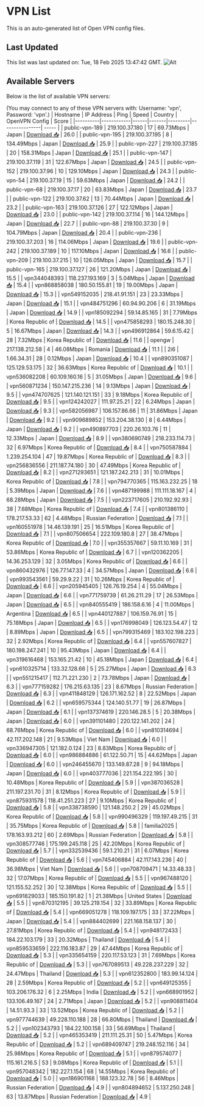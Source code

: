 # VPN List

This is an auto-generated list of Open VPN config files.

## Last Updated

This list was last updated on: Tue, 18 Feb 2025 13:47:42 GMT.
![Alt](https://repobeats.axiom.co/api/embed/186b98318ef1479477931607c1ad7d823f12451f.svg "Repobeats analytics image")

## Available Servers

Below is the list of available VPN servers:

(You may connect to any of these VPN servers with: Username: 'vpn', Password: 'vpn'.)
| Hostname | IP Address | Ping | Speed | Country | OpenVPN Config | Score |
|----------|------------|------|-------|---------|----------------| ----- |
| public-vpn-189 | 219.100.37.180 | 17 | 69.73Mbps | Japan | [Download 📥](./configs/server_0_JP.ovpn) | 26.0 |
| public-vpn-195 | 219.100.37.195 | 8 | 134.49Mbps | Japan | [Download 📥](./configs/server_1_JP.ovpn) | 25.9 |
| public-vpn-227 | 219.100.37.185 | 20 | 158.31Mbps | Japan | [Download 📥](./configs/server_2_JP.ovpn) | 25.1 |
| public-vpn-147 | 219.100.37.119 | 31 | 122.67Mbps | Japan | [Download 📥](./configs/server_3_JP.ovpn) | 24.5 |
| public-vpn-152 | 219.100.37.96 | 10 | 129.10Mbps | Japan | [Download 📥](./configs/server_4_JP.ovpn) | 24.3 |
| public-vpn-54 | 219.100.37.19 | 15 | 59.63Mbps | Japan | [Download 📥](./configs/server_5_JP.ovpn) | 24.2 |
| public-vpn-68 | 219.100.37.17 | 20 | 63.83Mbps | Japan | [Download 📥](./configs/server_6_JP.ovpn) | 23.7 |
| public-vpn-122 | 219.100.37.62 | 13 | 70.44Mbps | Japan | [Download 📥](./configs/server_7_JP.ovpn) | 23.2 |
| public-vpn-163 | 219.100.37.126 | 27 | 122.12Mbps | Japan | [Download 📥](./configs/server_8_JP.ovpn) | 23.0 |
| public-vpn-142 | 219.100.37.114 | 16 | 144.12Mbps | Japan | [Download 📥](./configs/server_9_JP.ovpn) | 22.7 |
| public-vpn-88 | 219.100.37.30 | 9 | 104.79Mbps | Japan | [Download 📥](./configs/server_10_JP.ovpn) | 20.4 |
| public-vpn-236 | 219.100.37.203 | 16 | 114.06Mbps | Japan | [Download 📥](./configs/server_11_JP.ovpn) | 19.6 |
| public-vpn-242 | 219.100.37.189 | 10 | 117.10Mbps | Japan | [Download 📥](./configs/server_12_JP.ovpn) | 16.6 |
| public-vpn-209 | 219.100.37.215 | 10 | 126.05Mbps | Japan | [Download 📥](./configs/server_13_JP.ovpn) | 15.7 |
| public-vpn-165 | 219.100.37.127 | 26 | 121.20Mbps | Japan | [Download 📥](./configs/server_14_JP.ovpn) | 15.5 |
| vpn344048393 | 118.237.193.169 | 3 | 5.04Mbps | Japan | [Download 📥](./configs/server_15_JP.ovpn) | 15.4 |
| vpn868858038 | 180.50.155.81 | 19 | 19.00Mbps | Japan | [Download 📥](./configs/server_16_JP.ovpn) | 15.3 |
| vpn549152035 | 218.41.91.151 | 23 | 23.33Mbps | Japan | [Download 📥](./configs/server_17_JP.ovpn) | 15.1 |
| vpn484751296 | 60.94.90.206 | 6 | 31.19Mbps | Japan | [Download 📥](./configs/server_18_JP.ovpn) | 14.9 |
| vpn185092294 | 59.14.85.165 | 31 | 7.79Mbps | Korea Republic of | [Download 📥](./configs/server_19_KR.ovpn) | 14.5 |
| vpn475858293 | 180.15.248.30 | 5 | 16.67Mbps | Japan | [Download 📥](./configs/server_20_JP.ovpn) | 14.3 |
| vpn496912864 | 59.6.15.42 | 28 | 7.32Mbps | Korea Republic of | [Download 📥](./configs/server_21_KR.ovpn) | 11.6 |
| opengw | 217.138.212.58 | 4 | 46.08Mbps | Romania | [Download 📥](./configs/server_22_RO.ovpn) | 11.1 |
| 2i6 | 1.66.34.31 | 28 | 0.12Mbps | Japan | [Download 📥](./configs/server_23_JP.ovpn) | 10.4 |
| vpn890351087 | 125.129.53.175 | 32 | 36.63Mbps | Korea Republic of | [Download 📥](./configs/server_24_KR.ovpn) | 10.1 |
| vpn536082208 | 60.109.160.16 | 5 | 31.05Mbps | Japan | [Download 📥](./configs/server_25_JP.ovpn) | 9.6 |
| vpn560871234 | 150.147.215.236 | 14 | 9.13Mbps | Japan | [Download 📥](./configs/server_26_JP.ovpn) | 9.5 |
| vpn474707625 | 121.140.121.151 | 33 | 9.18Mbps | Korea Republic of | [Download 📥](./configs/server_27_KR.ovpn) | 9.5 |
| vpn124242027 | 111.97.25.21 | 22 | 6.24Mbps | Japan | [Download 📥](./configs/server_28_JP.ovpn) | 9.3 |
| vpn582056987 | 106.157.86.66 | 11 | 31.86Mbps | Japan | [Download 📥](./configs/server_29_JP.ovpn) | 9.2 |
| vpn909689852 | 153.204.38.130 | 8 | 6.44Mbps | Japan | [Download 📥](./configs/server_30_JP.ovpn) | 9.2 |
| vpn490897703 | 220.26.103.76 | 11 | 12.33Mbps | Japan | [Download 📥](./configs/server_31_JP.ovpn) | 8.9 |
| vpn380690749 | 218.233.114.73 | 32 | 6.97Mbps | Korea Republic of | [Download 📥](./configs/server_32_KR.ovpn) | 8.4 |
| vpn750587884 | 1.239.254.104 | 47 | 19.87Mbps | Korea Republic of | [Download 📥](./configs/server_33_KR.ovpn) | 8.3 |
| vpn256836556 | 211.187.74.180 | 30 | 47.49Mbps | Korea Republic of | [Download 📥](./configs/server_34_KR.ovpn) | 8.2 |
| vpn271293651 | 121.187.242.213 | 31 | 10.01Mbps | Korea Republic of | [Download 📥](./configs/server_35_KR.ovpn) | 7.8 |
| vpn794770365 | 115.163.232.25 | 18 | 5.39Mbps | Japan | [Download 📥](./configs/server_36_JP.ovpn) | 7.6 |
| vpn487199988 | 111.111.18.167 | 4 | 68.28Mbps | Japan | [Download 📥](./configs/server_37_JP.ovpn) | 7.5 |
| vpn223717605 | 210.192.92.93 | 38 | 7.68Mbps | Korea Republic of | [Download 📥](./configs/server_38_KR.ovpn) | 7.4 |
| vpn801386110 | 178.217.53.33 | 62 | 4.48Mbps | Russian Federation | [Download 📥](./configs/server_39_RU.ovpn) | 7.1 |
| vpn160551978 | 14.46.139.191 | 25 | 16.51Mbps | Korea Republic of | [Download 📥](./configs/server_40_KR.ovpn) | 7.1 |
| vpn807506654 | 222.109.180.8 | 27 | 38.47Mbps | Korea Republic of | [Download 📥](./configs/server_41_KR.ovpn) | 7.0 |
| vpn355357667 | 59.11.10.169 | 31 | 53.86Mbps | Korea Republic of | [Download 📥](./configs/server_42_KR.ovpn) | 6.7 |
| vpn120362205 | 14.36.253.129 | 32 | 3.05Mbps | Korea Republic of | [Download 📥](./configs/server_43_KR.ovpn) | 6.6 |
| vpn860432976 | 126.77.147.33 | 4 | 34.57Mbps | Japan | [Download 📥](./configs/server_44_JP.ovpn) | 6.6 |
| vpn993543561 | 59.29.9.22 | 31 | 10.26Mbps | Korea Republic of | [Download 📥](./configs/server_45_KR.ovpn) | 6.6 |
| vpn205945405 | 126.76.19.254 | 4 | 55.04Mbps | Japan | [Download 📥](./configs/server_46_JP.ovpn) | 6.6 |
| vpn771759739 | 61.26.211.29 | 17 | 26.53Mbps | Japan | [Download 📥](./configs/server_47_JP.ovpn) | 6.5 |
| vpn840555419 | 186.158.6.16 | 4 | 11.00Mbps | Argentina | [Download 📥](./configs/server_48_AR.ovpn) | 6.5 |
| vpn440127887 | 106.159.76.91 | 15 | 75.18Mbps | Japan | [Download 📥](./configs/server_49_JP.ovpn) | 6.5 |
| vpn176998049 | 126.123.54.47 | 12 | 8.89Mbps | Japan | [Download 📥](./configs/server_50_JP.ovpn) | 6.5 |
| vpn799315469 | 183.102.198.223 | 32 | 2.92Mbps | Korea Republic of | [Download 📥](./configs/server_51_KR.ovpn) | 6.4 |
| vpn557607827 | 180.198.247.241 | 10 | 95.43Mbps | Japan | [Download 📥](./configs/server_52_JP.ovpn) | 6.4 |
| vpn319616468 | 153.165.21.42 | 10 | 45.18Mbps | Japan | [Download 📥](./configs/server_53_JP.ovpn) | 6.4 |
| vpn610325714 | 133.32.128.66 | 5 | 25.27Mbps | Japan | [Download 📥](./configs/server_54_JP.ovpn) | 6.3 |
| vpn551215417 | 112.71.221.230 | 2 | 73.78Mbps | Japan | [Download 📥](./configs/server_55_JP.ovpn) | 6.3 |
| vpn777159282 | 176.215.63.135 | 23 | 8.67Mbps | Russian Federation | [Download 📥](./configs/server_56_RU.ovpn) | 6.3 |
| vpn411848129 | 126.171.162.52 | 8 | 22.52Mbps | Japan | [Download 📥](./configs/server_57_JP.ovpn) | 6.2 |
| vpn659575344 | 124.140.51.77 | 19 | 26.87Mbps | Japan | [Download 📥](./configs/server_58_JP.ovpn) | 6.1 |
| vpn137374619 | 220.146.28.5 | 5 | 20.38Mbps | Japan | [Download 📥](./configs/server_59_JP.ovpn) | 6.0 |
| vpn391101480 | 220.122.141.202 | 24 | 68.76Mbps | Korea Republic of | [Download 📥](./configs/server_60_KR.ovpn) | 6.0 |
| vpn810314694 | 42.117.202.148 | 21 | 9.53Mbps | Viet Nam | [Download 📥](./configs/server_61_VN.ovpn) | 6.0 |
| vpn336947305 | 121.182.0.124 | 23 | 8.83Mbps | Korea Republic of | [Download 📥](./configs/server_62_KR.ovpn) | 6.0 |
| vpn986884886 | 61.122.50.71 | 15 | 44.62Mbps | Japan | [Download 📥](./configs/server_63_JP.ovpn) | 6.0 |
| vpn246455670 | 133.149.87.28 | 9 | 94.18Mbps | Japan | [Download 📥](./configs/server_64_JP.ovpn) | 6.0 |
| vpn403777036 | 221.154.222.195 | 30 | 10.48Mbps | Korea Republic of | [Download 📥](./configs/server_65_KR.ovpn) | 5.9 |
| vpn387036528 | 211.197.231.70 | 31 | 8.12Mbps | Korea Republic of | [Download 📥](./configs/server_66_KR.ovpn) | 5.9 |
| vpn875931578 | 118.41.251.223 | 27 | 9.10Mbps | Korea Republic of | [Download 📥](./configs/server_67_KR.ovpn) | 5.8 |
| vpn338738590 | 121.148.250.2 | 29 | 45.02Mbps | Korea Republic of | [Download 📥](./configs/server_68_KR.ovpn) | 5.8 |
| vpn990496329 | 119.197.49.215 | 31 | 35.75Mbps | Korea Republic of | [Download 📥](./configs/server_69_KR.ovpn) | 5.8 |
| familia2025 | 178.163.93.212 | 60 | 2.69Mbps | Russian Federation | [Download 📥](./configs/server_70_RU.ovpn) | 5.8 |
| vpn308577746 | 175.199.245.118 | 25 | 42.20Mbps | Korea Republic of | [Download 📥](./configs/server_71_KR.ovpn) | 5.7 |
| vpn332539436 | 59.1.210.21 | 31 | 6.07Mbps | Korea Republic of | [Download 📥](./configs/server_72_KR.ovpn) | 5.6 |
| vpn745406884 | 42.117.143.236 | 40 | 36.98Mbps | Viet Nam | [Download 📥](./configs/server_73_VN.ovpn) | 5.6 |
| vpn708709471 | 14.33.48.33 | 32 | 17.07Mbps | Korea Republic of | [Download 📥](./configs/server_74_KR.ovpn) | 5.5 |
| vpn967488120 | 121.155.52.252 | 30 | 12.38Mbps | Korea Republic of | [Download 📥](./configs/server_75_KR.ovpn) | 5.5 |
| vpn691829033 | 185.150.191.82 | 1 | 21.38Mbps | United States | [Download 📥](./configs/server_76_US.ovpn) | 5.5 |
| vpn870312195 | 39.125.219.154 | 32 | 33.89Mbps | Korea Republic of | [Download 📥](./configs/server_77_KR.ovpn) | 5.4 |
| vpn669051278 | 118.109.197.175 | 33 | 37.22Mbps | Japan | [Download 📥](./configs/server_78_JP.ovpn) | 5.4 |
| vpn884402699 | 221.168.158.137 | 30 | 27.81Mbps | Korea Republic of | [Download 📥](./configs/server_79_KR.ovpn) | 5.4 |
| vpn948172433 | 184.22.103.179 | 33 | 20.32Mbps | Thailand | [Download 📥](./configs/server_80_TH.ovpn) | 5.4 |
| vpn859533659 | 222.116.183.87 | 29 | 47.44Mbps | Korea Republic of | [Download 📥](./configs/server_81_KR.ovpn) | 5.3 |
| vpn335654159 | 220.117.53.123 | 31 | 7.69Mbps | Korea Republic of | [Download 📥](./configs/server_82_KR.ovpn) | 5.3 |
| vpn767089513 | 49.228.237.229 | 32 | 24.47Mbps | Thailand | [Download 📥](./configs/server_83_TH.ovpn) | 5.3 |
| vpn612352800 | 183.99.14.124 | 28 | 2.59Mbps | Korea Republic of | [Download 📥](./configs/server_84_KR.ovpn) | 5.2 |
| vpn649125355 | 103.206.176.32 | 6 | 2.25Mbps | India | [Download 📥](./configs/server_85_IN.ovpn) | 5.2 |
| vpn668901952 | 133.106.49.167 | 24 | 2.71Mbps | Japan | [Download 📥](./configs/server_86_JP.ovpn) | 5.2 |
| vpn908811404 | 14.51.93.3 | 33 | 13.52Mbps | Korea Republic of | [Download 📥](./configs/server_87_KR.ovpn) | 5.2 |
| vpn977744639 | 49.228.110.188 | 28 | 66.80Mbps | Thailand | [Download 📥](./configs/server_88_TH.ovpn) | 5.2 |
| vpn102343793 | 184.22.100.158 | 33 | 56.69Mbps | Thailand | [Download 📥](./configs/server_89_TH.ovpn) | 5.2 |
| vpn465353419 | 211.111.25.31 | 50 | 5.47Mbps | Korea Republic of | [Download 📥](./configs/server_90_KR.ovpn) | 5.2 |
| vpn689409747 | 219.248.152.116 | 34 | 25.98Mbps | Korea Republic of | [Download 📥](./configs/server_91_KR.ovpn) | 5.1 |
| vpn879574077 | 115.161.216.5 | 53 | 9.08Mbps | Korea Republic of | [Download 📥](./configs/server_92_KR.ovpn) | 5.1 |
| vpn957048342 | 182.227.1.154 | 68 | 14.55Mbps | Korea Republic of | [Download 📥](./configs/server_93_KR.ovpn) | 5.0 |
| vpn186901168 | 188.123.32.78 | 56 | 8.46Mbps | Russian Federation | [Download 📥](./configs/server_94_RU.ovpn) | 4.9 |
| vpn804894652 | 5.137.250.248 | 63 | 13.87Mbps | Russian Federation | [Download 📥](./configs/server_95_RU.ovpn) | 4.9 |
